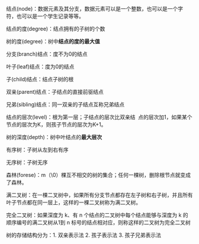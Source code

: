 结点(node)：数据元素及其分支，数据元素可以是一个整数，也可以是一个字符，也可以是一个学生记录等等。

结点的度(degree)：结点拥有的子树的个数

树的度(degree)：树中**结点的度的最大值**

分支(branch)结点：度不为0的结点

叶子(leaf)结点：度为0的结点

子(child)结点：结点子树的根

双亲(parent)结点：子结点的直接前驱结点

兄弟(sibling)结点：同一双亲的子结点互称兄弟结点

结点的层次(level)：根为第一层；子结点的层次比双亲结  点的层次加1，如果某个节点的层次为K，则孩子节点的层次为K+1。

树的深度(depth)：树中叶结点的**最大层次**

有序树：子树从左到右有序

无序树：子树无序

森林(forese)：m（\0）棵互不相交的树的集合；任何一棵树，删除根节点就变成了森林。

满二叉树：在一棵二叉树中，如果所有分支节点都存在左子树和右子树，并且所有叶子节点都在同一层上，这样的一棵二叉树称为满二叉树。

完全二叉树：如果深度为 k、有 n 个结点的二叉树中每个结点能够与深度为 k 的顺序编号的满二叉树从1到 n 标号的结点相对应，则称这样的二叉树为完全二叉树

树的存储结构分为：1. 双亲表示法 2. 孩子表示法 3. 孩子兄弟表示法